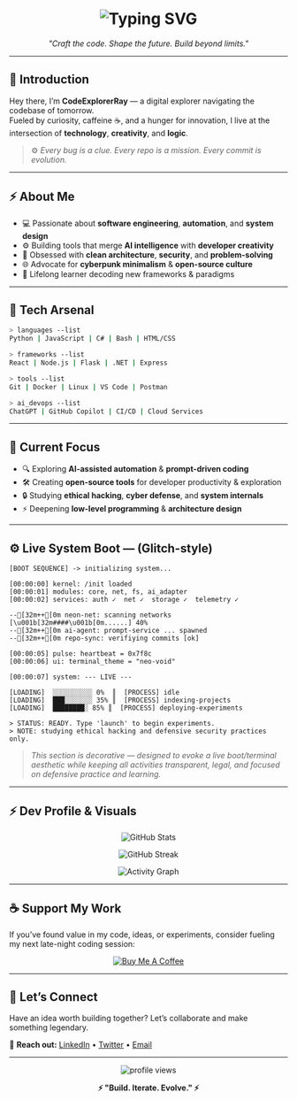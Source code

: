 <h1 align="center">
  <img src="https://readme-typing-svg.demolab.com?font=Fira+Code&pause=1000&color=00FF99&center=true&vCenter=true&width=640&lines=%3E+CodeExplorerRay+%7C+Digital+Craftsman+%26+Tech+Adventurer;%3E+Exploring+the+Digital+Frontier..." alt="Typing SVG" />
</h1>

<p align="center">
  <i>"Craft the code. Shape the future. Build beyond limits."</i>
</p>

---

## 🧠 Introduction

Hey there, I’m **CodeExplorerRay** — a digital explorer navigating the codebase of tomorrow.  
Fueled by curiosity, caffeine ☕, and a hunger for innovation, I live at the intersection of **technology**, **creativity**, and **logic**.

> ⚙️ *Every bug is a clue. Every repo is a mission. Every commit is evolution.*

---

## ⚡ About Me

- 💻 Passionate about **software engineering**, **automation**, and **system design**  
- ⚙️ Building tools that merge **AI intelligence** with **developer creativity**  
- 🧩 Obsessed with **clean architecture**, **security**, and **problem-solving**  
- 🌐 Advocate for **cyberpunk minimalism** & **open-source culture**  
- 🧠 Lifelong learner decoding new frameworks & paradigms  

---

## 🧰 Tech Arsenal

```bash
> languages --list
Python | JavaScript | C# | Bash | HTML/CSS

> frameworks --list
React | Node.js | Flask | .NET | Express

> tools --list
Git | Docker | Linux | VS Code | Postman

> ai_devops --list
ChatGPT | GitHub Copilot | CI/CD | Cloud Services
```

---

## 🧭 Current Focus

- 🔍 Exploring **AI-assisted automation** & **prompt-driven coding**  
- 🛠️ Creating **open-source tools** for developer productivity & exploration  
- 🔒 Studying **ethical hacking**, **cyber defense**, and **system internals**  
- ⚡ Deepening **low-level programming** & **architecture design**

---

## ⚙️ Live System Boot — (Glitch-style)

```text
[BOOT SEQUENCE] -> initializing system...

[00:00:00] kernel: /init loaded
[00:00:01] modules: core, net, fs, ai_adapter
[00:00:02] services: auth ✓  net ✓  storage ✓  telemetry ✓

--[32m++[0m neon-net: scanning networks [\u001b[32m####\u001b[0m......] 40%
--[32m++[0m ai-agent: prompt-service ... spawned
--[32m++[0m repo-sync: verifiying commits [ok]

[00:00:05] pulse: heartbeat = 0x7f8c
[00:00:06] ui: terminal_theme = "neo-void"

[00:00:07] system: --- LIVE ---

[LOADING]  ░░░░░░░░░░ 0%  ║  [PROCESS] idle
[LOADING]  ███░░░░░░░ 35% ║  [PROCESS] indexing-projects
[LOADING]  ████████░ 85% ║  [PROCESS] deploying-experiments

> STATUS: READY. Type 'launch' to begin experiments.
> NOTE: studying ethical hacking and defensive security practices only.
```

> *This section is decorative — designed to evoke a live boot/terminal aesthetic while keeping all activities transparent, legal, and focused on defensive practice and learning.*

---

## ⚡ Dev Profile & Visuals

<p align="center">
  <img src="https://github-readme-stats.vercel.app/api?username=CodeExplorerRay&show_icons=true&theme=radical&hide_border=true&bg_color=0D1117&title_color=00FF99&icon_color=00FF99" alt="GitHub Stats" />
</p>

<p align="center">
  <img src="https://github-readme-streak-stats.herokuapp.com/?user=CodeExplorerRay&theme=dark&hide_border=true&background=0D1117&stroke=00FF99&ring=00FF99&fire=00FF99&currStreakLabel=00FF99" alt="GitHub Streak" />
</p>

<p align="center">
  <img src="https://github-readme-activity-graph.vercel.app/graph?username=CodeExplorerRay&theme=github-dark&bg_color=0D1117&color=00FF99&line=00FF99&point=00FF99&hide_border=true" alt="Activity Graph" />
</p>

---

## ☕ Support My Work

If you’ve found value in my code, ideas, or experiments, consider fueling my next late-night coding session:

<p align="center">
  <a href="https://www.buymeacoffee.com/CodeExplorer">
    <img src="https://img.buymeacoffee.com/button-api/?username=CodeExplorer&button_colour=00FF99&font_colour=000000&font_family=Cookie&outline_colour=000000" alt="Buy Me A Coffee">
  </a>
</p>

---

## 💬 Let’s Connect

Have an idea worth building together? Let’s collaborate and make something legendary.

📡 **Reach out:** [LinkedIn](#) • [Twitter](#) • [Email](#)

---

<p align="center">
  <img src="https://komarev.com/ghpvc/?username=CodeExplorerRay&label=Profile%20Scans&color=00FF99&style=flat" alt="profile views" />  
</p>

<p align="center">
  <b>⚡ "Build. Iterate. Evolve." ⚡</b>
</p>
